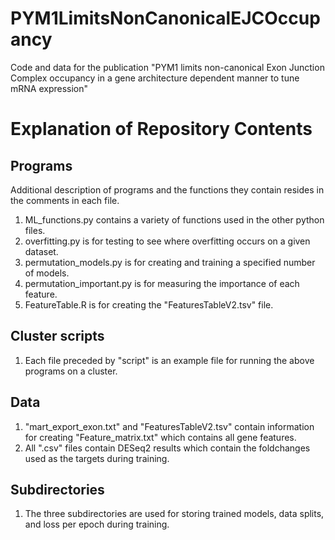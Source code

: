 # PYM1LimitsNonCanonicalEJCOccupancy
Code and data for the publication "PYM1 limits non-canonical Exon Junction Complex occupancy in a gene architecture dependent manner to tune mRNA expression"

# Explanation of Repository Contents
## Programs
Additional description of programs and the functions they contain resides in the comments in each file. 
1. ML_functions.py contains a variety of functions used in the other python files.
2. overfitting.py is for testing to see where overfitting occurs on a given dataset.
3. permutation_models.py is for creating and training a specified number of models.
4. permutation_important.py is for measuring the importance of each feature.
5. FeatureTable.R is for creating the "FeaturesTableV2.tsv" file. 

## Cluster scripts
1. Each file preceded by "script" is an example file for running the above programs on a cluster.

## Data
1. "mart_export_exon.txt" and "FeaturesTableV2.tsv" contain information for creating
	"Feature_matrix.txt" which contains all gene features. 
2. All ".csv" files contain DESeq2 results which contain the foldchanges used as the 
	targets during training. 

## Subdirectories
1. The three subdirectories are used for storing trained models, data splits, and loss 
	per epoch during training.

